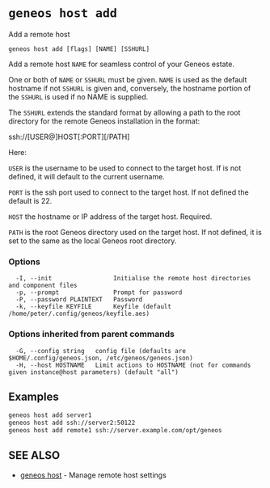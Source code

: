 # `geneos host add`

Add a remote host

```text
geneos host add [flags] [NAME] [SSHURL]
```

Add a remote host `NAME` for seamless control of your Geneos estate.

One or both of `NAME` or `SSHURL` must be given. `NAME` is used as the
default hostname if not `SSHURL` is given and, conversely, the hostname
portion of the `SSHURL` is used if no NAME is supplied.

The `SSHURL` extends the standard format by allowing a path to the root
directory for the remote Geneos installation in the format:

  ssh://[USER@]HOST[:PORT][/PATH]

Here:

`USER` is the username to be used to connect to the target host. If is
not defined, it will default to the current username.

`PORT` is the ssh port used to connect to the target host. If not
defined the default is 22.

`HOST` the hostname or IP address of the target host. Required.
  
`PATH` is the root Geneos directory used on the target host. If not
defined, it is set to the same as the local Geneos root directory.

### Options

```text
  -I, --init                 Initialise the remote host directories and component files
  -p, --prompt               Prompt for password
  -P, --password PLAINTEXT   Password
  -k, --keyfile KEYFILE      Keyfile (default /home/peter/.config/geneos/keyfile.aes)
```

### Options inherited from parent commands

```text
  -G, --config string   config file (defaults are $HOME/.config/geneos.json, /etc/geneos/geneos.json)
  -H, --host HOSTNAME   Limit actions to HOSTNAME (not for commands given instance@host parameters) (default "all")
```

## Examples

```bash
geneos host add server1
geneos host add ssh://server2:50122
geneos host add remote1 ssh://server.example.com/opt/geneos

```

## SEE ALSO

* [geneos host](geneos_host.md)	 - Manage remote host settings
